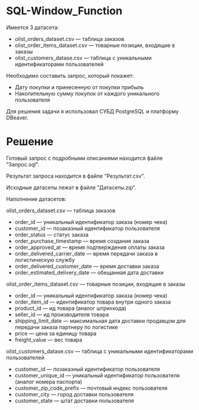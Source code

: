# SQL-Window_Function

Имеется 3 датасета:
- olist_orders_dataset.csv —  таблица заказов
- olist_order_items_dataset.csv —  товарные позиции, входящие в заказы
- olist_customers_datase.csv — таблица с уникальными идентификаторами пользователей

Необходимо составить запрос, который покажет:
- Дату покупки и принесенную от покупки прибыль
- Накопительную сумму покупок от каждого уникального пользователя

Для решения задачи я использовал СУБД PostgreSQL и платформу DBeaver.

# Решение

Готовый запрос с подробными описаниями находится файле "Запрос.sql".

Результат запроса находится в файле "Результат.csv".

Исходные датасеты лежат в файле "Датасеты.zip".

Наполнение датасетов:

olist_orders_dataset.csv —  таблица заказов
- order_id —  уникальный идентификатор заказа (номер чека)
- customer_id —  позаказный идентификатор пользователя
- order_status —  статус заказа
- order_purchase_timestamp —  время создания заказа
- order_approved_at —  время подтверждения оплаты заказа
- order_delivered_carrier_date —  время передачи заказа в логистическую службу
- order_delivered_customer_date —  время доставки заказа
- order_estimated_delivery_date —  обещанная дата доставки

olist_order_items_dataset.csv —  товарные позиции, входящие в заказы
- order_id —  уникальный идентификатор заказа (номер чека)
- order_item_id —  идентификатор товара внутри одного заказа
- product_id —  ид товара (аналог штрихкода)
- seller_id — ид производителя товара
- shipping_limit_date —  максимальная дата доставки продавцом для передачи заказа партнеру по логистике
- price —  цена за единицу товара
- freight_value —  вес товара

olist_customers_datase.csv — таблица с уникальными идентификаторами пользователей
- customer_id — позаказный идентификатор пользователя
- customer_unique_id —  уникальный идентификатор пользователя  (аналог номера паспорта)
- customer_zip_code_prefix —  почтовый индекс пользователя
- customer_city —  город доставки пользователя
- customer_state —  штат доставки пользователя

